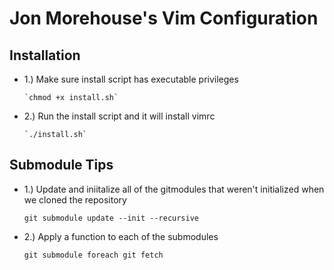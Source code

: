 Jon Morehouse's Vim Configuration
=

Installation
-

-	1.) Make sure install script has executable privileges

		`chmod +x install.sh`
-	2.) Run the install script and it will install vimrc
	
		`./install.sh`
	

Submodule Tips
-

-	1.) Update and iniitalize all of the gitmodules that weren't initialized when we cloned the repository

	`git submodule update --init --recursive`

-	2.) Apply a function to each of the submodules

	`git submodule foreach git fetch`

